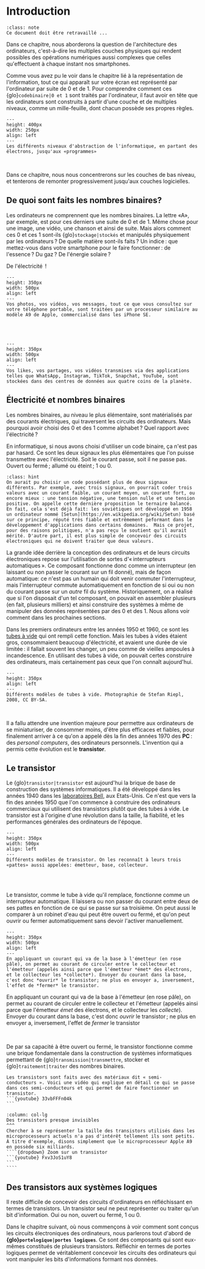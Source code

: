 # Introduction

```{admonition} Attention
:class: note
Ce document doit être retravaillé ...
```
<!-- Ph.R. - 20.03.2022-->


<!--
Idée d'un sondage réalisé en introduction puis en conclusion au chapitre : Qu'est ce qu'un ordinateur (nuages de mots sortis) ? Comment fonctionne selon vous un ordinateur ? L'ordinateur a-t-il selon vous évolué depuis 70 ans d'existence ? Justifiez

=> forme d'évaluation formative

-->


Dans ce chapitre, nous aborderons la question de l'architecture des ordinateurs, c'est-à-dire les multiples couches physiques qui rendent possibles des opérations numériques aussi complexes que celles qu'effectuent à chaque instant nos smartphones. 

Comme vous avez pu le voir dans le chapitre lié à la représentation de l'information, tout ce qui apparaît sur votre écran est représenté par l'ordinateur par suite de 0 et de 1. Pour comprendre comment ces <span commented>{glo}`codebinaire|0 et 1` sont traités par l'ordinateur, il faut avoir en tête que les ordinateurs sont construits à partir d'une couche et de multiples niveaux, comme un mille-feuille, dont chacun possède ses propres règles. 


```{figure} media/abstractionlight.png
---
height: 400px
width: 250px
align: left
---
Les différents niveaux d'abstraction de l'informatique, en partant des électrons, jusqu'aux «programmes» 
```

<!---
```{image} media/abstractionlight.png
:width: 500
:height: 550
```
Les différents niveaux d'abstraction de l'informatique, en partant des électrons, jusqu'aux «programmes»
-->

<br>


Dans ce chapitre, nous nous concentrerons sur les couches de bas niveau, et tenterons de remonter progressivement jusqu'aux couches logicielles. 


## De quoi sont faits les nombres binaires? 

Les ordinateurs ne comprennent que les nombres binaires. La lettre «A», par exemple, est pour ces derniers une suite de 0 et de 1. Même chose pour une image, une vidéo, une chanson et ainsi de suite. Mais alors comment ces 0 et ces 1 sont-ils {glo}`stockage|stockés` et manipulés physiquement par les ordinateurs ? De quelle matière sont-ils faits ? Un indice : que mettez-vous dans votre smartphone pour le faire fonctionner : de l'essence ? Du gaz ? De l'énergie solaire ?

De l'électricité  !


```{figure} media/iphonecpu.jpeg
---
height: 350px
width: 500px
align: left
---
Vos photos, vos vidéos, vos messages, tout ce que vous consultez sur votre téléphone portable, sont traitées par un processeur similaire au modèle A9 de Apple, commercialisé dans les iPhone SE. 
```

<!---
```{image} media/iphonecpu.jpeg
:width: 600
:height: 500
```
Photos, vidéos, messages, tout ce qui est consulté sur un téléphone portable, est traité par un processeur similaire au modèle A9 de Apple, commercialisé dans les iPhone SE

-->

<br> <br>


```{figure} media/datacenter.jpeg
---
height: 350px
width: 500px
align: left
---
Vos likes, vos partages, vos vidéos transmises via des applications telles que WhatsApp, Instagram, TikTok, Snapchat, YouTube, sont stockées dans des centres de données aux quatre coins de la planète. 
```

<!---

```{image} media/datacenter.jpeg
:width: 600
:height: 500
```
Likes, partages, vidéos transmises via des applications telles que WhatsApp, Instagram, TikTok, Snapchat, YouTube, etc. : tout est stocké dans des centres de données (Data Center) aux quatre coins de la planète

-->

## Électricité et nombres binaires

Les nombres binaires, au niveau le plus élémentaire, sont matérialisés par des <span commented>courants électriques</span><!-- REVIEW/JPP: discussion courant vs tension? -->, qui traversent les circuits des ordinateurs. Mais pourquoi avoir choisi des 0 et des 1 comme alphabet ? Quel rapport avec l'électricité ?

En informatique, si nous avons choisi d'utiliser un code binaire, ça n'est pas par hasard. Ce sont les deux signaux les plus élémentaires que l'on puisse transmettre avec l'électricité. Soit le courant passe, soit il ne passe pas. Ouvert ou fermé ; allumé ou éteint ; 1 ou 0. 

```{admonition} Le saviez-vous?
:class: hint
On aurait pu choisir un code possédant plus de deux signaux différents. Par exemple, avec trois signaux, on pourrait coder trois valeurs avec un courant faible, un courant moyen, un courant fort, ou encore mieux : une tension négative, une tension nulle et une tension positive. On appelle cette dernière proposition le ternaire balancé. En fait, cela s'est déjà fait: les soviétiques ont développé en 1958 un ordinateur nommé [Setun](https://en.wikipedia.org/wiki/Setun) basé sur ce principe, réputé très fiable et extrêmement peformant dans le développement d'applications dans certains domaines.  Mais ce projet, pour des raisons politiques, n'a pas reçu le soutient qu'il aurait mérité. D'autre part, il est plus simple de concevoir des circuits électroniques qui ne doivent traiter que deux valeurs.
```

La grande idée derrière la conception des ordinateurs et de leurs circuits électroniques repose sur l'utilisation de sortes d'« interrupteurs automatiques ». Ce composant fonctionne donc comme un interrupteur (en laissant ou non passer le courant sur un fil donné), mais de façon automatique: ce n'est pas un humain qui doit venir commuter l'interrupteur, mais l'interrupteur commute automatiquement en fonction de si oui ou non du courant passe sur un _autre_ fil du système. Historiquement, on a réalisé que si l'on disposait d'un tel composant, on pouvait en assembler plusieurs (en fait, plusieurs milliers) et ainsi construire des systèmes à même de manipuler des données représentées par des 0 et des 1. Nous allons voir comment dans les prochaines sections.

Dans les premiers ordinateurs entre les années 1950 et 1960, ce sont les [tubes à vide](https://fr.wikipedia.org/wiki/Tube_électronique) qui ont rempli cette fonction. Mais les tubes à vides étaient gros, consommaient beaucoup d'électricité, et avaient une durée de vie limitée : il fallait souvent les changer, un peu comme de vieilles ampoules à incandescence. En utilisant des tubes à vide, on pouvait certes construire des ordinateurs, mais certainement pas ceux que l'on connaît aujourd'hui.


```{figure} media/vaccum_tubes.jpeg
---
height: 350px
align: left
---
Différents modèles de tubes à vide. Photographie de Stefan Riepl, 2008, CC BY-SA.
```


<!---
```{image} media/vaccum_tubes.jpeg
:width: 500
:height: 300
```
Différents modèles de tubes à vide. Photographie de Stefan Riepl, 2008, CC BY-SA
-->

<br>


Il a fallu attendre une invention majeure pour permettre aux ordinateurs de se miniaturiser, de consommer moins, d'être plus efficaces et fiables, pour finalement arriver à ce qu'on a appelé dès la fin des années 1970 des **PC** : des _personal computers_, des ordinateurs personnels. L'invention qui a permis cette évolution est le **transistor**.

## Le transistor

Le {glo}`transistor|transistor` est aujourd'hui la brique de base de construction des systèmes informatiques. Il a été développé dans les années 1940 dans les [laboratoires Bell](https://fr.wikipedia.org/wiki/Laboratoires_Bell), aux Etats-Unis. Ce n'est que vers la fin des années 1950 que l'on commence à construire des ordinateurs commerciaux qui utilisent des transistors plutôt que des tubes à vide. Le transistor est à l'origine d'une révolution dans la taille, la fiabilité, et les performances générales des ordinateurs de l'époque. 


```{figure} media/transistor.jpeg
---
height: 350px
width: 500px
align: left
---
Différents modèles de transistor. On les reconnaît à leurs trois «pattes» aussi appelées: émetteur, base, collecteur. 
```

<!---

```{image} media/transistor.jpeg
:width: 600
:height: 350
```
Différents modèles de transistor. On les reconnaît à leurs trois «pattes» aussi appelées : émetteur, base, collecteur
-->

<br> <br>


<span commented>Le transistor, comme le tube à vide qu'il remplace, fonctionne comme un interrupteur automatique. Il laissera ou non passer du courant entre deux de ses pattes en fonction de ce qui se passe sur sa troisième. On peut aussi le comparer à un robinet d'eau qui peut être ouvert ou fermé, et qu'on peut ouvrir ou fermer automatiquement sans devoir l'activer manuellement. 


```{figure} media/transistorgif.gif
---
height: 350px
width: 500px
align: left
---
En appliquant un courant qui va de la base à l'émetteur (en rose pâle), on permet au courant de circuler entre le collecteur et l'émetteur (appelés ainsi parce que l'émetteur *émet* des électrons, et le collecteur les *collecte*). Envoyer du courant dans la base, c'est donc *ouvrir* le transistor; ne plus en envoyer a, inversement, l'effet de *fermer* le transistor. 
```

<!---

```{image} media/transistorgif.gif
:width: 450
:height: 450
```
-->

En appliquant un courant qui va de la base à l'émetteur (en rose pâle), on permet au courant de circuler entre le collecteur et l'émetteur (appelés ainsi parce que l'émetteur *émet* des électrons, et le collecteur les *collecte*). Envoyer du courant dans la base, c'est donc *ouvrir* le transistor ; ne plus en envoyer a, inversement, l'effet de *fermer* le transistor

<br>


De par sa capacité à être ouvert ou fermé, le transistor fonctionne comme une brique fondamentale dans la construction de systèmes informatiques permettant de {glo}`transmission|transmettre`, stocker et {glo}`traitement|traiter` des nombres binaires. 


````{dropdown} Pour aller plus loin
Les transistors sont faits avec des matériaux dit « semi-conducteurs ». Voici une vidéo qui explique en détail ce qui se passe dans ces semi-conducteurs et qui permet de faire fonctionner un transistor.
```{youtube} 33vbFFFn04k
```
````


`````{panels}
:column: col-lg
Des transistors presque invisibles
^^^
Chercher à se représenter la taille des transistors utilisés dans les microprocesseurs actuels n'a pas d'intérêt tellement ils sont petits. À titre d'exemple, disons simplement que le microprocesseur Apple A9 en possède six milliards.
````{dropdown} Zoom sur un transistor
```{youtube} Fxv3JoS1uY8
```
````
`````

## Des transistors aux systèmes logiques

Il reste difficile de concevoir des circuits d'ordinateurs en réfléchissant en termes de transistors. Un transistor seul ne peut représenter ou traiter qu'un bit d'information. Oui ou non, ouvert ou fermé, 1 ou 0.

Dans le chapitre suivant, où nous commençons à voir comment sont conçus les circuits électroniques des ordinateurs, nous parlerons tout d'abord de **{glo}`portelogique|portes logiques`**. Ce sont des composants qui sont eux-mêmes constitués de plusieurs transistors. Réfléchir en termes de portes logiques permet de véritablement concevoir les circuits des ordinateurs qui vont manipuler les bits d'informations formant nos données.